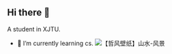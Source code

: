 ## Hi there 👋
  A student in XJTU.
- 🌱 I’m currently learning cs.
  ![【哲风壁纸】山水-风景](https://github.com/user-attachments/assets/dd9cecda-8ab6-43aa-b6c8-7dff62c532d8)
<!--
**YeahTeddy/YeahTeddy** is a ✨ _special_ ✨ repository because its `README.md` (this file) appears on your GitHub profile.

Here are some ideas to get you started:

- 🔭 I’m currently working on ...
- 🌱 I’m currently learning ...
- 👯 I’m looking to collaborate on ...
- 🤔 I’m looking for help with ...
- 💬 Ask me about ...
- 📫 How to reach me: ...
- 😄 Pronouns: ...
- ⚡ Fun fact: ...
-->
